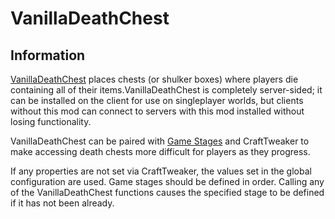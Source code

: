 # VanillaDeathChest

## Information

[VanillaDeathChest](https://minecraft.curseforge.com/projects/vanilladeathchest) places chests
(or shulker boxes) where players die containing all of their items.VanillaDeathChest is
completely server-sided; it can be installed on the client for use on singleplayer worlds,
but clients without this mod can connect to servers with this mod installed without losing
functionality.

VanillaDeathChest can be paired with
[Game Stages](https://minecraft.curseforge.com/projects/game-stages)
and CraftTweaker to make accessing death chests more difficult for players as they progress.

If any properties are not set via CraftTweaker, the values set in the global configuration are
used. Game stages should be defined in order. Calling any of the VanillaDeathChest functions
causes the specified stage to be defined if it has not been already.
